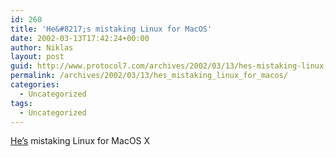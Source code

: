 ```yaml
---
id: 260
title: 'He&#8217;s mistaking Linux for MacOS'
date: 2002-03-13T17:42:24+00:00
author: Niklas
layout: post
guid: http://www.protocol7.com/archives/2002/03/13/hes-mistaking-linux-for-macos/
permalink: /archives/2002/03/13/hes_mistaking_linux_for_macos/
categories:
  - Uncategorized
tags:
  - Uncategorized
---
```

<div class='microid-c311d3b758875856cda2088218d40dfbf5b79249'>
  <p>
    <a href="http://www.pcmag.com/article/0,2997,s=1500&a=23172,00.asp">He&#8217;s</a> mistaking Linux for MacOS X
  </p>
</div>